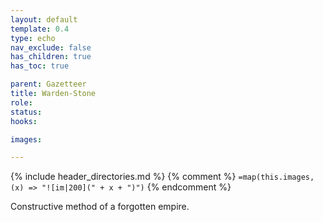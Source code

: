 ```yaml
---
layout: default
template: 0.4
type: echo
nav_exclude: false
has_children: true
has_toc: true

parent: Gazetteer
title: Warden-Stone
role: 
status: 
hooks:

images:

---
```


{% include header_directories.md %}
{% comment %}
`=map(this.images, (x) => "![im|200](" + x + ")")`
{% endcomment %}

Constructive method of a forgotten empire.